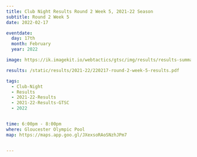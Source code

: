 ```yaml
---
title: Club Night Results Round 2 Week 5, 2021-22 Season
subtitle: Round 2 Week 5
date: 2022-02-17

eventdate:
  day: 17th
  month: February
  year: 2022

image: https://ik.imagekit.io/webtactics/gtsc/img/results/results-summary-10.jpg

results: /static/results/2021-22/220217-round-2-week-5-results.pdf

tags:
  - Club-Night
  - Results
  - 2021-22-Results
  - 2021-22-Results-GTSC
  - 2022


time: 6:00pm - 8:00pm
where: Gloucester Olympic Pool
map: https://maps.app.goo.gl/JXexsoRAoSNzhJPm7


---
```





